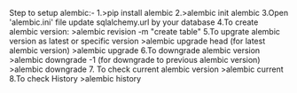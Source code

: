 Step to setup alembic:-
    1.>pip install alembic
    2.>alembic init alembic
    3.Open 'alembic.ini' file update sqlalchemy.url by your database
    4.To create alembic version:
        >alembic revision -m "create table"
    5.To upgrate alembic version as latest or specific version
        >alembic upgrade head (for latest alembic version)
        >alembic upgrade <alembic version>
    6.To downgrade alembic version
        >alembic downgrade -1 (for downgrade to previous alembic version)
        >alembic downgrade <alembic version>
    7. To check current alembic version
        >alembic current
    8.To check History
        >alembic history
        
